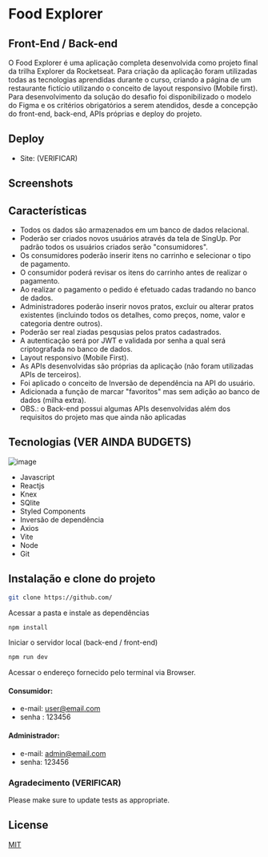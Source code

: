 # Food Explorer
## Front-End / Back-end

O Food Explorer é uma aplicação completa desenvolvida como projeto final da trilha Explorer da Rocketseat.
Para criação da aplicação foram utilizadas todas as tecnologias aprendidas durante o curso, criando a página de um restaurante fictício utilizando o conceito  de layout responsivo (Mobile first).
Para desenvolvimento da solução do desafio foi disponibilizado o modelo do Figma e os critérios obrigatórios a serem atendidos, desde a concepção do front-end, back-end, APIs próprias e deploy do projeto.

## Deploy

- Site:  (VERIFICAR)

## Screenshots


## Características
- Todos os dados são armazenados em um banco de dados relacional.
- Poderão ser criados novos usuários através da tela de SingUp. Por padrão todos os usuários criados serão "consumidores".  
- Os consumidores poderão inserir itens no carrinho e selecionar o tipo de pagamento. 
- O consumidor poderá revisar os itens do carrinho antes de realizar o pagamento.
- Ao realizar o pagamento o pedido é efetuado cadas tradando no banco de dados.
- Administradores poderão inserir novos pratos, excluir ou alterar pratos existentes (incluindo todos os detalhes, como preços, nome, valor e categoria dentre outros).
- Poderão ser real ziadas pesqusias pelos pratos cadastrados.
- A autenticação será por JWT e validada por senha a qual será criptografada no banco de dados.
- Layout responsivo (Mobile First).
- As APIs desenvolvidas são próprias da aplicação (não foram utilizadas APIs de terceiros).
- Foi aplicado o conceito de Inversão de dependência na API do usuário.
- Adicionada a função de marcar "favoritos" mas sem adição ao banco de dados (milha extra).
- OBS.: o Back-end possui algumas APIs desenvolvidas além dos requisitos do projeto mas que ainda não aplicadas


## Tecnologias (VER AINDA BUDGETS)
![image](https://img.shields.io/badge/HTML-239120?style=for-the-badge&logo=html5&logoColor=white)
- Javascript
- Reactjs 
- Knex
- SQlite
- Styled Components 
- Inversão de dependência
- Axios 
- Vite 
- Node 
- Git

## Instalação e clone do projeto

```bash
git clone https://github.com/
```
Acessar a pasta e instale as dependências

```bash
npm install
```
Iniciar o servidor local (back-end / front-end)

```bash
npm run dev
```

Acessar o endereço fornecido pelo terminal via Browser.
#### Consumidor:
- e-mail: user@email.com
- senha : 123456
#### Administrador: 
- e-mail: admin@email.com
- senha: 123456


### Agradecimento (VERIFICAR)

Please make sure to update tests as appropriate.

## License

[MIT](https://choosealicense.com/licenses/mit/)